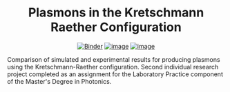 

<div align="center">
  
# Plasmons in the Kretschmann Raether Configuration

[![Binder](https://mybinder.org/badge_logo.svg)](https://mybinder.org/v2/gh/fizixmastr/Plasmons-in-the-Kretschmann-Raether-Configuration/HEAD) [![image](https://img.shields.io/badge/Author-Charles%20Rambo-orange)](https://github.com/fizixmastr) [![image](https://img.shields.io/badge/-LinkedIn-grey?style=flat&logo=linkedin&labelColor=blue)](https://fi.linkedin.com/in/charles-rambo?trk=profile-badge)
</div>

Comparison of simulated and experimental results for producing plasmons using the Kretschmann-Raether configuration. Second individual research project completed as an assignment for the Laboratory Practice component of the Master's Degree in Photonics.
